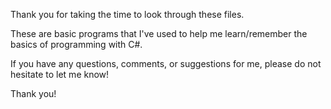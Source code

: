 Thank you for taking the time to look through these files. 

These are basic programs that I've used to help me learn/remember the basics of programming with C#. 

If you have any questions, comments, or suggestions for me, please do not hesitate to let me know! 

Thank you!